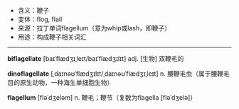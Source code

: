 - <span class="definition">含义：鞭子</span>
- <span class="definition">变体：flog, flail</span>
- <span class="definition">来源：拉丁单词flagellum（意为whip或lash，即鞭子）</span>
- <span class="definition">用途：构成鞭子相关词汇</span>

---

<span class="vocabulary">**biflagellate**</span> [baɪˈflædʒɪˌleɪt/baɪˈflædʒɪlɪt] adj. [生物] 双鞭毛的

<span class="vocabulary">**dinoflagellate**</span> [ˌdaɪnəʊˈflædʒɪlɪt/ˌdaɪnəʊˈflædʒɪˌleɪt] n. 腰鞭毛虫（属于腰鞭毛目的原生动物，一种海生单细胞生物）

<span class="vocabulary">**flagellum**</span> [fləˈdʒeləm] n. 鞭毛；鞭节（复数为flagella [fləˈdʒelə]）  
